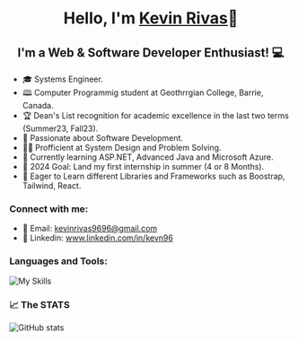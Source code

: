 <h1 align="center">Hello, I'm <a href="https://www.linkedin.com/in/kevn96/">Kevin Rivas</a>👋</h1>
<h2 align="center">I'm a Web & Software Developer Enthusiast! 💻</h2>

- 🎓 Systems Engineer.
- 🕮 Computer Programmig student at Geothrrgian College, Barrie, Canada.
- 🏆 Dean's List recognition for academic excellence in the last two terms (Summer23, Fall23).
- 🤩 Passionate about Software Development.
- 👨‍💻 Profficient at System Design and Problem Solving.
- 🚀 Currently learning ASP.NET, Advanced Java and Microsoft Azure.
- 🥅 2024 Goal: Land my first internship in summer (4 or 8 Months).
- 🤔 Eager to Learn different Libraries and Frameworks such as Boostrap, Tailwind, React.
  
### Connect with me:
- 📧 Email: kevinrivas9696@gmail.com
- 🔗 Linkedin: www.linkedin.com/in/kevn96

### Languages and Tools:
![My Skills](https://skillicons.dev/icons?i=vscode,html,css,js,php,bootstrap,java,python,cs,dotnet,mysql,git,github,figma,powershell)
### :chart_with_upwards_trend: The STATS 
![GitHub stats](https://github-readme-stats.vercel.app/api?username=kevinrivas96&show_icons=true&count_private=true&theme=tokyonight)  

[website]: https://www.linkedin.com/in/kevn96/
